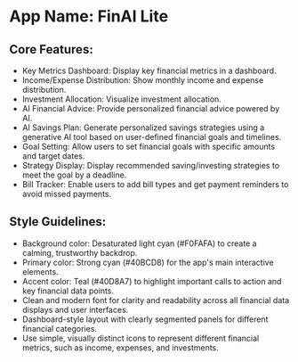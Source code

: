 # **App Name**: FinAI Lite

## Core Features:

- Key Metrics Dashboard: Display key financial metrics in a dashboard.
- Income/Expense Distribution: Show monthly income and expense distribution.
- Investment Allocation: Visualize investment allocation.
- AI Financial Advice: Provide personalized financial advice powered by AI.
- AI Savings Plan: Generate personalized savings strategies using a generative AI tool based on user-defined financial goals and timelines.
- Goal Setting: Allow users to set financial goals with specific amounts and target dates.
- Strategy Display: Display recommended saving/investing strategies to meet the goal by a deadline.
- Bill Tracker: Enable users to add bill types and get payment reminders to avoid missed payments.

## Style Guidelines:

- Background color: Desaturated light cyan (#F0FAFA) to create a calming, trustworthy backdrop.
- Primary color: Strong cyan (#40BCD8) for the app's main interactive elements.
- Accent color: Teal (#40D8A7) to highlight important calls to action and key financial data points.
- Clean and modern font for clarity and readability across all financial data displays and user interfaces.
- Dashboard-style layout with clearly segmented panels for different financial categories.
- Use simple, visually distinct icons to represent different financial metrics, such as income, expenses, and investments.